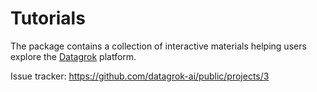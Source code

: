 # Tutorials

The package contains a collection of interactive materials helping users explore the [Datagrok](https://datagrok.ai) platform.

Issue tracker: https://github.com/datagrok-ai/public/projects/3
